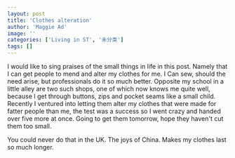 ```yaml
---
layout: post
title: 'Clothes alteration'
author: 'Maggie Ad'
image: ''
categories: ['Living in ST', '未分类']
tags: []
---
```


I would like to sing praises of the small things in life in this post. Namely that I can get people to mend and alter my clothes for me. I Can sew, should the need arise, but professionals do it so much better. Opposite my school in a little alley are two such shops, one of which now knows me quite well, because I get through buttons, zips and pocket seams like a small child. <br>
Recently I ventured into letting them alter my clothes that were made for fatter people than me, the test was a success so I went crazy and handed over five more at once. Going to get them tomorrow, hope they haven't cut them too small. 

You could never do that in the UK. The joys of China. Makes my clothes last so much longer.